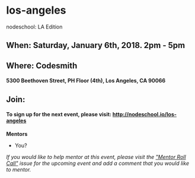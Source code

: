 los-angeles
===========

nodeschool: LA Edition

## When: Saturday, January 6th, 2018. 2pm - 5pm

## Where: Codesmith
#### 5300 Beethoven Street, PH Floor (4th), Los Angeles, CA 90066

## Join:
#### To sign up for the next event, please visit: http://nodeschool.io/los-angeles

**Mentors**
* You?

_If you would like to help mentor at this event, please visit the ["Mentor Roll Call"](https://github.com/nodeschool/los-angeles/issues) issue for the upcoming event and add a comment that you would like to mentor._
